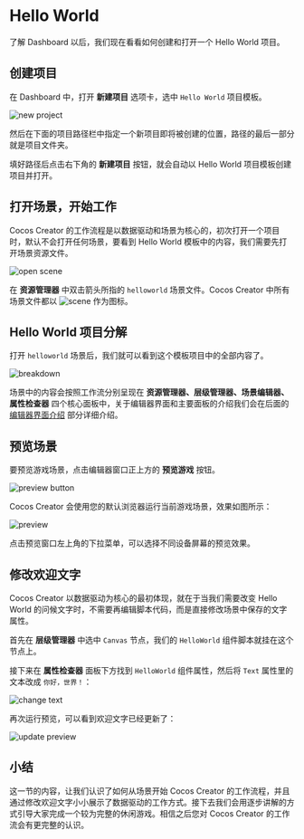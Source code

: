 # Hello World

了解 Dashboard 以后，我们现在看看如何创建和打开一个 Hello World 项目。

## 创建项目

在 Dashboard 中，打开 **新建项目** 选项卡，选中 `Hello World` 项目模板。

![new project](dashboard/new_project.jpg)

然后在下面的项目路径栏中指定一个新项目即将被创建的位置，路径的最后一部分就是项目文件夹。

填好路径后点击右下角的 **新建项目** 按钮，就会自动以 Hello World 项目模板创建项目并打开。

## 打开场景，开始工作

Cocos Creator 的工作流程是以数据驱动和场景为核心的，初次打开一个项目时，默认不会打开任何场景，要看到 Hello World 模板中的内容，我们需要先打开场景资源文件。

![open scene](hello-world/open_scene.jpg)

在 **资源管理器** 中双击箭头所指的 `helloworld` 场景文件。Cocos Creator 中所有场景文件都以 ![scene](../asset-workflow/index/scene.png) 作为图标。

## Hello World 项目分解

打开 `helloworld` 场景后，我们就可以看到这个模板项目中的全部内容了。

![breakdown](hello-world/breakdown.jpg)

场景中的内容会按照工作流分别呈现在 **资源管理器、层级管理器、场景编辑器、属性检查器** 四个核心面板中，关于编辑器界面和主要面板的介绍我们会在后面的 [编辑器界面介绍](basics/editor-overview.md) 部分详细介绍。

## 预览场景

要预览游戏场景，点击编辑器窗口正上方的 **预览游戏** 按钮。

![preview button](hello-world/preview_button.jpg)

Cocos Creator 会使用您的默认浏览器运行当前游戏场景，效果如图所示：

![preview](hello-world/preview.jpg)

点击预览窗口左上角的下拉菜单，可以选择不同设备屏幕的预览效果。

## 修改欢迎文字

Cocos Creator 以数据驱动为核心的最初体现，就在于当我们需要改变 Hello World 的问候文字时，不需要再编辑脚本代码，而是直接修改场景中保存的文字属性。

首先在 **层级管理器** 中选中 `Canvas` 节点，我们的 `HelloWorld` 组件脚本就挂在这个节点上。

接下来在 **属性检查器** 面板下方找到 `HelloWorld` 组件属性，然后将 `Text` 属性里的文本改成 `你好，世界！`：

![change text](hello-world/change_text.jpg)

再次运行预览，可以看到欢迎文字已经更新了：

![update preview](hello-world/update_preview.jpg)

## 小结

这一节的内容，让我们认识了如何从场景开始 Cocos Creator 的工作流程，并且通过修改欢迎文字小小展示了数据驱动的工作方式。接下去我们会用逐步讲解的方式引导大家完成一个较为完整的休闲游戏。相信之后您对 Cocos Creator 的工作流会有更完整的认识。